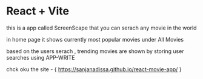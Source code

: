 # React + Vite

this is a app called ScreenScape that you can serach any movie in the world

in home page it shows currently most popular movies under All Movies

based on the users serach , trending movies are shown by storing user searches using APP-WRITE 

chck oku the site - { https://sanjanadissa.github.io/react-movie-app/ }
